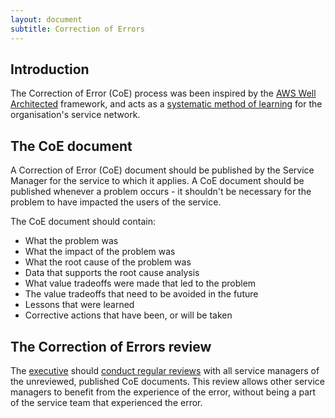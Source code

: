 ```yaml
---
layout: document
subtitle: Correction of Errors
---
```

## Introduction

The Correction of Error (CoE) process was been inspired by the [AWS
Well Architected](https://wa.aws.amazon.com/wat.concept.coe.en.html)
framework, and acts as a [systematic method of
learning](/doctrine#do-we-use-systematic-mechanisms-of-learning) for
the organisation's service network.

## The CoE document

A Correction of Error (CoE) document should be published by the
Service Manager for the service to which it applies. A CoE document
should be published whenever a problem occurs - it shouldn't be
necessary for the problem to have impacted the users of the service.

The CoE document should contain:

* What the problem was
* What the impact of the problem was
* What the root cause of the problem was
* Data that supports the root cause analysis
* What value tradeoffs were made that led to the problem
* The value tradeoffs that need to be avoided in the future
* Lessons that were learned
* Corrective actions that have been, or will be taken

## The Correction of Errors review

The [executive](/executive) should [conduct regular
reviews](/executive#review-correction-of-error-documents) with all
service managers of the unreviewed, published CoE documents. This
review allows other service managers to benefit from the experience of
the error, without being a part of the service team that experienced
the error.


